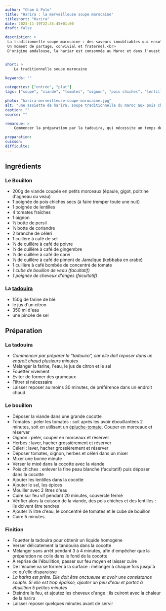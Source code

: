 ```yaml
---
author: "Chan & Polo"
title: "Harira : la merveilleuse soupe marocaine"
titleshort: "Harira"
date: 2023-11-19T22:35:45+01:00
draft: false

description: >
 La traditionnelle soupe marocaine : des saveurs inoubliables qui ensoleilleront votre repas.<br>
 Un moment de partage, convivial et fraternel.<br>
 D'origine andalouse, la hariar est consommée au Maroc et dans l'ouest de l'Algérie.


short: >
    La traditionnelle soupe marocaine
    
keywords: ""

categories: ["entrée", "plat"]
tags: ["soupe", "viande", "tomates", "oignon", "pois chiches", "lentilles", "herbes","épices", "cheveux d'ange", "tadouira"]

photo: "harira-merveilleuse-soupe-marocaine.jpg"
alt: "une assiette de harira, soupe traditionnelle du maroc aux pois chiches"
caption: ""
source: ""

remarque: >
    Commencer la préparation par la tadouira, qui nécessite un temps de repos

preparation: 
cuisson: 
difficulte:
---
```



## Ingrédients
### Le Bouillon
- 200g de viande coupée en petits morceaux (épaule, gigot, poitrine d'agneau ou veau)
- 1 poignée de pois chiches secs (à faire tremper toute une nuit)
- 1 poignée de lentilles
- 4 tomates fraîches
- 1 oignon
- &frac12; botte de persil
- &frac12; botte de coriandre
- 2 branche de céleri
- 1 cuillère à café de sel
- &frac13; de cuillère à café de poivre
- &frac13; de cuillère à café de gingembre
- &frac13; de cuillère à café de carvi
- &frac13; de cuillère à café de piment de Jamaïque (kebbaba en arabe)
- 1 cuillère à café bombée de concentré de tomate
- *1 cube de bouillon de veau (facultatif)*
- *1 poignée de cheveux d'anges (facultatif)*
      
### La [tadouira](http://www.cuisinedumaroc.com/lexique-culinaire-marocain/tadouira/)      
- 150g de farine de blé
- le jus d'un citron
- 350 ml d'eau
- une pincée de sel

## Préparation
### La tadouira
- *Commencer par préparer la "tadouira", car elle doit reposer dans un endroit chaud plusieurs minutes*
- Mélanger la farine, l'eau, le jus de citron et le sel
- Fouetter vivement
- Eviter de former des grumeaux
- Filtrer si nécessaire
- Laisser reposer au moins 30 minutes, de préférence dans un endroit chaud

### Le bouillon
- Déposer la viande dans une grande cocotte
- Tomates : peler les tomates : soit aprés les avoir ébouillantées 2 minutes, soit en utilisant un [épluche-tomate](https://www.coutellerie-du-sud.com/fr/eplucheurs-a-tomate/28-epluche-tomate.html). Couper en morceaux et réserver
- Oignon : peler, couper en morceaux et réserver
- Herbes : laver, hacher grossièrement et réserver
- Céleri : laver, hacher grossièrement et réserver
- Déposer tomates, oignon, herbes et céleri dans un mixer
- Mixer une bonne minute
- Verser le mixé dans la cocotte avec la viande
- Pois chiches : enlever la fine peau blanche (facultatif) puis déposer dans la cocotte
- Ajouter les lentilles dans la cocotte
- Ajouter le sel, les épices
- Mouiller avec 2 litres d'eau
- Cuire sur feu vif pendant 20 minutes, couvercle fermé
- Vérifier alors la cuisson de la viande, des pois chiches et des lentilles : ils doivent être tendres
- Ajouter &frac12; litre d'eau, le concentré de tomates et le cube de bouillon
- Cuire 5 minutes.
### Finition
- Fouetter la tadouira pour obtenir un liquide homogène
- Verser délicatement la tandouira dans la cocotte
- Mélanger sans arrêt pendant 3 à 4 minutes, afin d'empêcher que la préparation ne colle dans le fond de la cocotte
- À reprise de l'ébullition, passer sur feu moyen et laisser cuire
- De l'écume va se former à la surface : mélanger à chaque fois jusqu'à ce qu'elle disparaisse
- *La harira est prête. Elle doit être onctueuse et avoir une consistance souple. Si elle est trop épaisse, ajouter un peu d'eau et portez à ébullition 5 petites minutes*
- Eteindre le feu, et ajoutez les cheveux d'ange : ils cuiront avec la chaleur de la harira
- Laisser reposer quelques minutes avant de servir
